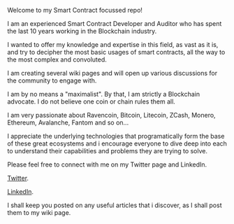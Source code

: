 Welcome to my Smart Contract focussed repo!

I am an experienced Smart Contract Developer and Auditor who has spent the last 10 years working in the Blockchain industry. 

I wanted to offer my knowledge and expertise in this field, as vast as it is, and try to decipher the most basic usages of smart contracts, all the way to the most complex and convoluted. 

I am creating several wiki pages and will open up various discussions for the community to engage with.

I am by no means a "maximalist". By that, I am strictly a Blockchain advocate. I do not believe one coin or chain rules them all.

I am very passionate about Ravencoin, Bitcoin, Litecoin, ZCash, Monero, Ethereum, Avalanche, Fantom and so on...

I appreciate the underlying technologies that programatically form the base of these great ecosystems and i encourage everyone to dive deep into each to understand their capabilities and problems they are trying to solve.

Please feel free to connect with me on my Twitter page and LinkedIn. 

[Twitter](https://mobile.twitter.com/golanger85).

[LinkedIn](https://uk.linkedin.com/in/joe-dakwa-92716065).


I shall keep you posted on any useful articles that i discover, as I shall post them to my wiki page.
